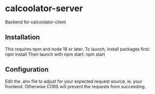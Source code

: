 # calcoolator-server
Backend for calcoolator-client

## Installation
This requires npm and node 18 or later.
To launch, install packages first:
npm install
Then launch with npm start:
npm start

## Configuration
Edit the .env file to adjust for your expected request source, ie. your frontend. Otherwise CORS will prevent the requests from succeeding.


